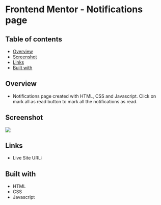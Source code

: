 # Frontend Mentor - Notifications page

## Table of contents

- [Overview](#overview)
- [Screenshot](#screenshot)
- [Links](#links)
- [Built with](#Built-with)


## Overview
- Notifications page created with HTML, CSS and Javascript. Click on mark all as read button to mark all the notifications as read.

## Screenshot

![](./images/preview_1.png)


## Links

- Live Site URL: []()

## Built with

- HTML
- CSS
- Javascript